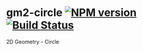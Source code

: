 # gm2-circle [![NPM version][npm-image]][npm-url] [![Build Status][travis-image]][travis-url]
2D Geometry - Circle

[npm-url]: https://npmjs.org/package/gm2-circle
[npm-image]: http://img.shields.io/npm/v/gm2-circle.svg?style=flat
[travis-url]: http://travis-ci.org/beeglebug/gm2-circle
[travis-image]: http://img.shields.io/travis/beeglebug/gm2-circle/master.svg?style=flat
